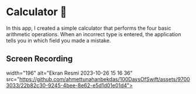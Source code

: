 # Calculator 🧮

In this app, I created a simple calculator that performs the four basic arithmetic operations. When an incorrect type is entered, the application tells you in which field you made a mistake.

## Screen Recording
 width="196" alt="Ekran Resmi 2023-10-26 15 16 36" src="https://github.com/ahmettunahanbekdas/100DaysOfSwift/assets/97003033/22b82c30-9245-4bee-8e62-e5d1d01e01d4">
